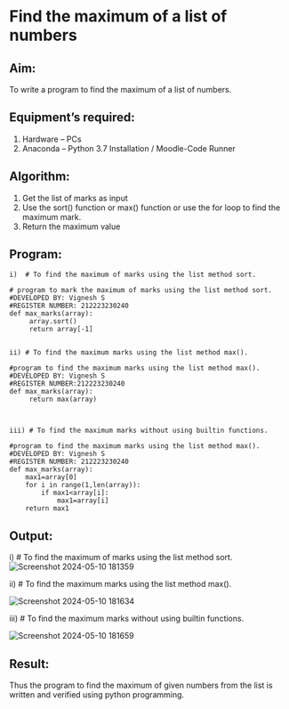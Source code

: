 # Find the maximum of a list of numbers
## Aim:
To write a program to find the maximum of a list of numbers.
## Equipment’s required:
1.	Hardware – PCs
2.	Anaconda – Python 3.7 Installation / Moodle-Code Runner
## Algorithm:
1.	Get the list of marks as input
2.	Use the sort() function or max() function or use the for loop to find the maximum mark.
3.	Return the maximum value
## Program:
~~~
i)	# To find the maximum of marks using the list method sort.

# program to mark the maximum of marks using the list method sort.
#DEVELOPED BY: Vignesh S
#REGISTER NUMBER: 212223230240
def max_marks(array):
     array.sort()
     return array[-1]


ii)	# To find the maximum marks using the list method max().

#program to find the maximum marks using the list method max().
#DEVELOPED BY: Vignesh S
#REGISTER NUMBER:212223230240
def max_marks(array):
     return max(array)



iii) # To find the maximum marks without using builtin functions.

#program to find the maximum marks using the list method max().
#DEVELOPED BY: Vignesh S
#REGISTER NUMBER: 212223230240
def max_marks(array):
    max1=array[0]
    for i in range(1,len(array)):
        if max1<array[i]:
            max1=array[i]
    return max1
~~~




## Output:

i)	# To find the maximum of marks using the list method sort.
![Screenshot 2024-05-10 181359](https://github.com/Vigneshvikiii/FindMaximum/assets/147474483/01921b82-dbe9-4e17-9969-097906530fe5)


ii)	# To find the maximum marks using the list method max().

![Screenshot 2024-05-10 181634](https://github.com/Vigneshvikiii/FindMaximum/assets/147474483/98c82fa0-35f7-47f8-b198-7a910bb5c456)

iii) # To find the maximum marks without using builtin functions.


![Screenshot 2024-05-10 181659](https://github.com/Vigneshvikiii/FindMaximum/assets/147474483/cd5adb84-4def-460a-ac7d-0f5790611431)






## Result:
Thus the program to find the maximum of given numbers from the list is written and verified using python programming.
